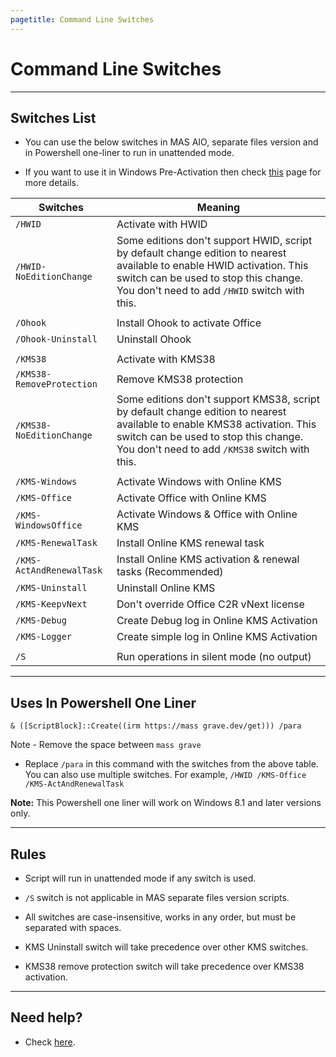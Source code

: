 ```yaml
---
pagetitle: Command Line Switches
---
```


# Command Line Switches

------------------------------------------------------------------------

## Switches List

-   You can use the below switches in MAS AIO, separate files version and in Powershell one-liner to run in unattended mode.

-   If you want to use it in Windows Pre-Activation then check [this](oem-folder.html) page for more details.

| Switches                  | Meaning                                                                                                                                                                                                             |
|-----------------------|----------------------------------------------|
| `/HWID`                   | Activate with HWID                                                                                                                                                                                                  |
| `/HWID-NoEditionChange`   | Some editions don't support HWID, script by default change edition to nearest available to enable HWID activation. This switch can be used to stop this change. You don't need to add `/HWID` switch with this.     |
|                           |                                                                                                                                                                                                                     |
| `/Ohook`                  | Install Ohook to activate Office                                                                                                                                                                                    |
| `/Ohook-Uninstall`        | Uninstall Ohook                                                                                                                                                                                                     |
|                           |                                                                                                                                                                                                                     |
| `/KMS38`                  | Activate with KMS38                                                                                                                                                                                                 |
| `/KMS38-RemoveProtection` | Remove KMS38 protection                                                                                                                                                                                             |
| `/KMS38-NoEditionChange`  | Some editions don't support KMS38, script by default change edition to nearest available to enable KMS38 activation. This switch can be used to stop this change. You don't need to add `/KMS38` switch with this.  |
|                           |                                                                                                                                                                                                                     |
| `/KMS-Windows`            | Activate Windows with Online KMS                                                                                                                                                                                    |
| `/KMS-Office`             | Activate Office with Online KMS                                                                                                                                                                                     |
| `/KMS-WindowsOffice`      | Activate Windows & Office with Online KMS                                                                                                                                                                           |
| `/KMS-RenewalTask`        | Install Online KMS renewal task                                                                                                                                                                                     |
| `/KMS-ActAndRenewalTask`  | Install Online KMS activation & renewal tasks (Recommended)                                                                                                                                                         |
| `/KMS-Uninstall`          | Uninstall Online KMS                                                                                                                                                                                                |
| `/KMS-KeepvNext`          | Don't override Office C2R vNext license                                                                                                                                                                             |
| `/KMS-Debug`              | Create Debug log in Online KMS Activation                                                                                                                                                                           |
| `/KMS-Logger`             | Create simple log in Online KMS Activation                                                                                                                                                                          |
|                           |                                                                                                                                                                                                                     |
| `/S`                      | Run operations in silent mode (no output)                                                                                                                                                                           |

------------------------------------------------------------------------

## Uses In Powershell One Liner

`& ([ScriptBlock]::Create((irm https://mass grave.dev/get))) /para`

Note - Remove the space between `mass grave`

-   Replace `/para` in this command with the switches from the above table. You can also use multiple switches. For example, `/HWID /KMS-Office /KMS-ActAndRenewalTask`

**Note:** This Powershell one liner will work on Windows 8.1 and later versions only.

------------------------------------------------------------------------

## Rules

-   Script will run in unattended mode if any switch is used.

-   `/S` switch is not applicable in MAS separate files version scripts.

-   All switches are case-insensitive, works in any order, but must be separated with spaces.

-   KMS Uninstall switch will take precedence over other KMS switches.

-   KMS38 remove protection switch will take precedence over KMS38 activation.

------------------------------------------------------------------------

## Need help?

-   Check [here](troubleshoot.html).
